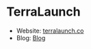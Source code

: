 # TerraLaunch

- Website: [terralaunch.co](https://terralaunch.co)
- Blog: [Blog](https://terralaunch.co)
